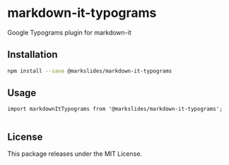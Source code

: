 # markdown-it-typograms
Google Typograms plugin for markdown-it

## Installation

```bash
npm install --save @markslides/markdown-it-typograms
```

## Usage

```tsx
import markdownItTypograms from '@markslides/markdown-it-typograms';


```

## License
This package releases under the MIT License.
